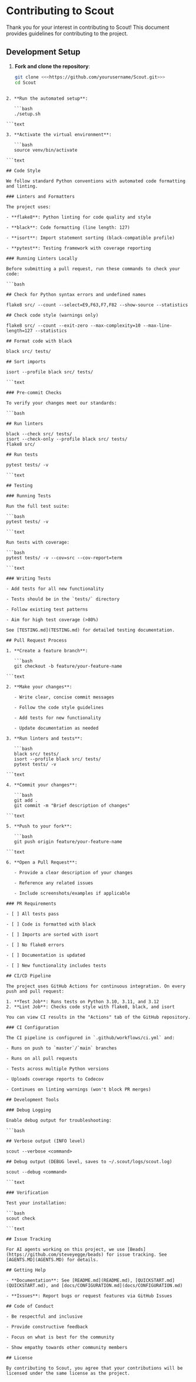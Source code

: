 # Contributing to Scout

Thank you for your interest in contributing to Scout! This document provides guidelines for contributing to the project.

## Development Setup

1. **Fork and clone the repository**:

   ```bash
   git clone <<<https://github.com/yourusername/Scout.git>>>
   cd Scout

```text

2. **Run the automated setup**:

   ```bash
   ./setup.sh

```text

3. **Activate the virtual environment**:

   ```bash
   source venv/bin/activate

```text

## Code Style

We follow standard Python conventions with automated code formatting and linting.

### Linters and Formatters

The project uses:

- **flake8**: Python linting for code quality and style

- **black**: Code formatting (line length: 127)

- **isort**: Import statement sorting (black-compatible profile)

- **pytest**: Testing framework with coverage reporting

### Running Linters Locally

Before submitting a pull request, run these commands to check your code:

```bash

## Check for Python syntax errors and undefined names

flake8 src/ --count --select=E9,F63,F7,F82 --show-source --statistics

## Check code style (warnings only)

flake8 src/ --count --exit-zero --max-complexity=10 --max-line-length=127 --statistics

## Format code with black

black src/ tests/

## Sort imports

isort --profile black src/ tests/

```text

### Pre-commit Checks

To verify your changes meet our standards:

```bash

## Run linters

black --check src/ tests/
isort --check-only --profile black src/ tests/
flake8 src/

## Run tests

pytest tests/ -v

```text

## Testing

### Running Tests

Run the full test suite:

```bash
pytest tests/ -v

```text

Run tests with coverage:

```bash
pytest tests/ -v --cov=src --cov-report=term

```text

### Writing Tests

- Add tests for all new functionality

- Tests should be in the `tests/` directory

- Follow existing test patterns

- Aim for high test coverage (>80%)

See [TESTING.md](TESTING.md) for detailed testing documentation.

## Pull Request Process

1. **Create a feature branch**:

   ```bash
   git checkout -b feature/your-feature-name

```text

2. **Make your changes**:

   - Write clear, concise commit messages

   - Follow the code style guidelines

   - Add tests for new functionality

   - Update documentation as needed

3. **Run linters and tests**:

   ```bash
   black src/ tests/
   isort --profile black src/ tests/
   pytest tests/ -v

```text

4. **Commit your changes**:

   ```bash
   git add .
   git commit -m "Brief description of changes"

```text

5. **Push to your fork**:

   ```bash
   git push origin feature/your-feature-name

```text

6. **Open a Pull Request**:

   - Provide a clear description of your changes

   - Reference any related issues

   - Include screenshots/examples if applicable

### PR Requirements

- [ ] All tests pass

- [ ] Code is formatted with black

- [ ] Imports are sorted with isort

- [ ] No flake8 errors

- [ ] Documentation is updated

- [ ] New functionality includes tests

## CI/CD Pipeline

The project uses GitHub Actions for continuous integration. On every push and pull request:

1. **Test Job**: Runs tests on Python 3.10, 3.11, and 3.12
2. **Lint Job**: Checks code style with flake8, black, and isort

You can view CI results in the "Actions" tab of the GitHub repository.

### CI Configuration

The CI pipeline is configured in `.github/workflows/ci.yml` and:

- Runs on push to `master`/`main` branches

- Runs on all pull requests

- Tests across multiple Python versions

- Uploads coverage reports to Codecov

- Continues on linting warnings (won't block PR merges)

## Development Tools

### Debug Logging

Enable debug output for troubleshooting:

```bash

## Verbose output (INFO level)

scout --verbose <command>

## Debug output (DEBUG level, saves to ~/.scout/logs/scout.log)

scout --debug <command>

```text

### Verification

Test your installation:

```bash
scout check

```text

## Issue Tracking

For AI agents working on this project, we use [Beads](https://github.com/steveyegge/beads) for issue tracking. See [AGENTS.MD](AGENTS.MD) for details.

## Getting Help

- **Documentation**: See [README.md](README.md), [QUICKSTART.md](QUICKSTART.md), and [docs/CONFIGURATION.md](docs/CONFIGURATION.md)

- **Issues**: Report bugs or request features via GitHub Issues

## Code of Conduct

- Be respectful and inclusive

- Provide constructive feedback

- Focus on what is best for the community

- Show empathy towards other community members

## License

By contributing to Scout, you agree that your contributions will be licensed under the same license as the project.
